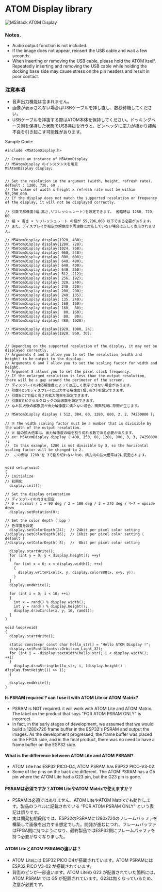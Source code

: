 # ATOM Display library


![M5Stack ATOM Display](https://static-cdn.m5stack.com/resource/docs/products/atom/atom_display/atom_display_01.webp "ATOM Display")

### Notes.
- Audio output function is not included.  
- If the image does not appear, reinsert the USB cable and wait a few seconds.  
- When inserting or removing the USB cable, please hold the ATOM itself. Repeatedly inserting and removing the USB cable while holding the docking base side may cause stress on the pin headers and result in poor contact.  

### 注意事項  
- 音声出力機能は含まれません。  
- 画像が表示されない場合はUSBケーブルを挿し直し、数秒待機してください。  
- USBケーブルを挿抜する際はATOM本体を保持してください。ドッキングベース側を保持した状態でUSB挿抜を行うと、ピンヘッダに応力が掛かり接触不良を引き起こす可能性があります。  


Sample Code:
```
#include <M5AtomDisplay.h>

// Create an instance of M5AtomDisplay
// M5AtomDisplay のインスタンスを用意
M5AtomDisplay display;


// Set the resolution in the argument (width, height, refresh rate).  default : 1280, 720, 60 .
// The value of width x height x refresh rate must be within 55,296,000.
// If the display does not match the supported resolution or frequency of the display, it will not be displayed correctly.

// 引数で解像度(幅,高さ,リフレッシュレート)を設定できます。 省略時は 1280, 720, 60
// 幅 × 高さ × リフレッシュレート の値が 55,296,000 以下である必要があります。
// また、ディスプレイが指定の解像度や周波数に対応していない場合は正しく表示されません。

// M5AtomDisplay display(1920, 480);
// M5AtomDisplay display(1280, 720);
// M5AtomDisplay display(1024, 768);
// M5AtomDisplay display( 960, 540);
// M5AtomDisplay display( 800, 600);
// M5AtomDisplay display( 640, 480);
// M5AtomDisplay display( 640, 400);
// M5AtomDisplay display( 640, 360);
// M5AtomDisplay display( 512, 212);
// M5AtomDisplay display( 256, 192);
// M5AtomDisplay display( 320, 240);
// M5AtomDisplay display( 240, 320);
// M5AtomDisplay display( 200, 200);
// M5AtomDisplay display( 240, 135);
// M5AtomDisplay display( 135, 240);
// M5AtomDisplay display( 160, 160);
// M5AtomDisplay display( 160,  80);
// M5AtomDisplay display(  80, 160);
// M5AtomDisplay display(  80,  80);
// M5AtomDisplay display( 480, 1920);

// M5AtomDisplay display(1920, 1080, 24);
// M5AtomDisplay display(1920, 960, 30);


// Depending on the supported resolution of the display, it may not be displayed correctly.
// Arguments 4 and 5 allow you to set the resolution (width and height) to be output to the display.
// Arguments 6 and 7 allow you to set the scaling factor for width and height.
// Argument 8 allows you to set the pixel clock frequency.
// If the enlarged resolution is less than the output resolution, there will be a gap around the perimeter of the screen.
// ディスプレイの対応解像度によっては正しく表示できない場合があります。
// 引数4と5でディスプレイに出力する解像度(幅,高さ)を設定できます。
// 引数6と7で幅と高さの拡大倍率を設定できます。
// 引数8でピクセルクロックの周波数を設定できます。
// なお拡大後の解像度が出力解像度に満たない場合、画面外周に隙間が生じます。

// M5AtomDisplay display ( 512, 384, 60, 1280, 800, 2, 2, 74250000 );

// ※ The width scaling factor must be a number that is divisible by the width of the output resolution.
// ※ 幅の拡大倍率は、出力解像度の幅を割り切れる数である必要があります。
// ex: M5AtomDisplay display ( 400, 250, 60, 1280, 800, 3, 3, 74250000 );
//  In this example, 1280 is not divisible by 3, so the horizontal scaling factor will be changed to 2.
//  この例は 1280 を 3で割り切れないため、横方向の拡大倍率は2に変更されます。


void setup(void)
{
// initialize
// 初期化
  display.init();

// Set the display orientation
// ディスプレイの向きを設定
// 0 = normal / 1 = 90 deg / 2 = 180 deg / 3 = 270 deg / 4~7 = upside down
  display.setRotation(0);

// Set the color depth ( bpp )
// 色深度を設定
  display.setColorDepth(24);  // 24bit per pixel color setting
//display.setColorDepth(16);  // 16bit per pixel color setting ( default )
//display.setColorDepth( 8);  //  8bit per pixel color setting

  display.startWrite();
  for (int y = 0; y < display.height(); ++y)
  {
    for (int x = 0; x < display.width(); ++x)
    {
      display.writePixel(x, y, display.color888(x, x+y, y));
    }
  }
  display.endWrite();

  for (int i = 0; i < 16; ++i)
  {
    int x = rand() % display.width();
    int y = rand() % display.height();
    display.drawCircle(x, y, 16, rand());
  }
}

void loop(void)
{
  display.startWrite();

  static constexpr const char hello_str[] = "Hello ATOM Display !";
  display.setFont(&fonts::Orbitron_Light_32);
  for (int i = -display.textWidth(hello_str); i < display.width(); ++i)
  {
    display.drawString(hello_str, i, (display.height() - display.fontHeight()) >> 1);
  }

  display.endWrite();
}
```


#### Is PSRAM required ?  can I use it with ATOM Lite or ATOM Matrix?  
- PSRAM is NOT required. it will work with ATOM Lite and ATOM Matrix. The label on the product that says "FOR ATOM PSRAM ONLY" is incorrect.  
- In fact, in the early stages of development, we assumed that we would build a 1280x720 frame buffer in the ESP32's PSRAM and output the images. As the development progressed, the frame buffer was placed on the FPGA side, and in the final product, there was no need to have a frame buffer on the ESP32 side.  

#### What is the difference between ATOM Lite and ATOM PSRAM?  
- ATOM Lite has ESP32 PICO-D4,  ATOM PSRAM has ESP32 PICO-V3-02.  
- Some of the pins on the back are different. The ATOM PSRAM has a G5 pin where the ATOM Lite had a G23 pin, but the G23 pin is gone.  



#### PSRAMは必須ですか？ATOM LiteやATOM Matrixで使えますか？  
- PSRAMは必須ではありません。ATOM LiteやATOM Matrixでも動作します。製品のラベルに記載されている "FOR ATOM PSRAM ONLY" という表記は誤りです。  
- 実は開発初期段階では、ESP32のPSRAMに1280x720のフレームバッファを構築して画像を出力する想定でした。開発が進むにつれ、フレームバッファはFPGA側に持つようになり、最終製品ではESP32側にフレームバッファを持つ必要がなくなりました。  

#### ATOM LiteとATOM PSRAMの違いは？  
- ATOM Liteには ESP32 PICO D4が搭載されています。ATOM PSRAMには ESP32 PICO V3-02 が搭載されています。 
- 背面のピンが一部違います。ATOM Liteの G23 が配置されていた箇所には、 ATOM PSRAM では G5 が配置されています。G23は無くなっているため、注意が必要です。  

